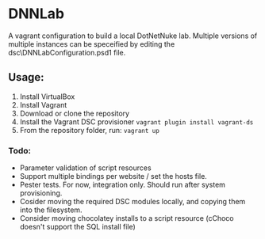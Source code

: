 # DNNLab

A vagrant configuration to build a local DotNetNuke lab. Multiple versions of multiple instances can be speceified 
by editing the dsc\DNNLabConfiguration.psd1 file.

## Usage:
1. Install VirtualBox
2. Install Vagrant
3. Download or clone the repository
4. Install the Vagrant DSC provisioner
```vagrant plugin install vagrant-ds```
5. From the repository folder, run:
```vagrant up```

### Todo:
- Parameter validation of script resources
- Support multiple bindings per website / set the hosts file.
- Pester tests. For now, integration only. Should run after system provisioning.
- Cosider moving the required DSC modules locally, and copying them into the filesystem.
- Consider moving chocolatey installs to a script resource (cChoco doesn't support the SQL install file)